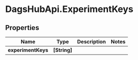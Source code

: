 # DagsHubApi.ExperimentKeys

## Properties
Name | Type | Description | Notes
------------ | ------------- | ------------- | -------------
**experimentKeys** | **[String]** |  | 
